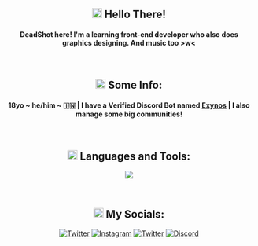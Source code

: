 <h2 align="center"> <img alt="hello" src="https://emoji.discadia.com/emojis/0a591efe-bbd9-4f9f-82c1-31c927a1b0c5.PNG" width="20" height="20" > Hello There!</h1>
<h4 align="center">DeadShot here! I'm a learning front-end developer who also does graphics designing. And music too >w<</h4>
<br>
<h2 align="center"><img alt="think" src="https://emoji.discadia.com/emojis/e223d3fe-5741-44c1-8c48-c6871143523b.PNG" width="20" height="20" > Some Info: </h2>
<h4 align="center">18yo ~ he/him ~ 🇮🇳 | I have a Verified Discord Bot named <a href="https://dsc.gg/exynos">Exynos</a> | I also manage some big communities! </h4>
<br>

<h2 align="center"><img alt="think" src="https://emoji.discadia.com/emojis/ef9ce615-5a85-4c78-aea9-be520763c40c.GIF" width="20" height="20" > Languages and Tools:</h2>
<p align="center">
  <a href="https://skillicons.dev">
    <img src="https://skillicons.dev/icons?i=js,ts,html,css,nodejs,react,mongodb,mysql,ps,blender,aws,vscode" />
  </a>
</p>
<br>
<h2 align="center"><img alt="think" src="https://emoji.discadia.com/emojis/5a9782ab-db3c-4a63-b34a-5ddc5dfa8ff9.PNG" width="20" height="20" > My Socials:</h2>
<p align="center"><a href="https://twitter.com/deadshot3r"><img alt="Twitter" src="https://img.shields.io/badge/Twitter-007FFF?style=for-the-badge&logo=twitter&logoColor=white"></a>
<a href="https://instagram.com/deadshotgraphics"><img alt="Instagram" src="https://img.shields.io/badge/Instagram-D62976?style=for-the-badge&logo=instagram&logoColor=white"></a>
<a href="https://www.behance.net/deadshotdzn"><img alt="Twitter" src="https://img.shields.io/badge/Behance-0047AB?style=for-the-badge&logo=behance&logoColor=white"></a>
<a href="https://discord.gg/SDh8gAsJHp"><img src="https://img.shields.io/badge/Discord-7289DA?style=for-the-badge&logo=discord&logoColor=white" alt="Discord"/></a>
</p>

